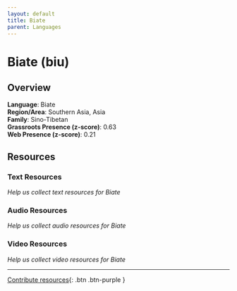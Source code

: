 ```yaml
---
layout: default
title: Biate
parent: Languages
---
```


# Biate (biu)

## Overview

**Language**: Biate  
**Region/Area**: Southern Asia, Asia  
**Family**: Sino-Tibetan  
**Grassroots Presence (z-score)**: 0.63  
**Web Presence (z-score)**: 0.21  

## Resources

### Text Resources
*Help us collect text resources for Biate*

### Audio Resources
*Help us collect audio resources for Biate*

### Video Resources
*Help us collect video resources for Biate*

---

[Contribute resources](https://forms.office.com/e/1SfLJx3u1r){: .btn .btn-purple }
